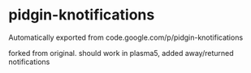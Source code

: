 # pidgin-knotifications
Automatically exported from code.google.com/p/pidgin-knotifications


forked from original.
should work in plasma5, added away/returned notifications
